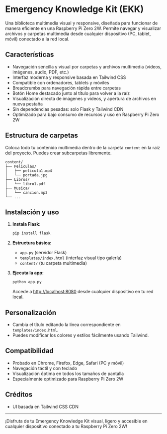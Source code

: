 # Emergency Knowledge Kit (EKK)

Una biblioteca multimedia visual y responsive, diseñada para funcionar de manera eficiente en una Raspberry Pi Zero 2W. Permite navegar y visualizar archivos y carpetas multimedia desde cualquier dispositivo (PC, tablet, móvil) conectado a la red local.

## Características
- Navegación sencilla y visual por carpetas y archivos multimedia (videos, imágenes, audio, PDF, etc.)
- Interfaz moderna y responsive basada en Tailwind CSS
- Compatible con ordenadores, tablets y móviles
- Breadcrumbs para navegación rápida entre carpetas
- Botón Home destacado junto al título para volver a la raíz
- Visualización directa de imágenes y videos, y apertura de archivos en nueva pestaña
- Sin dependencias pesadas: solo Flask y Tailwind CDN
- Optimizado para bajo consumo de recursos y uso en Raspberry Pi Zero 2W

## Estructura de carpetas
Coloca todo tu contenido multimedia dentro de la carpeta `content` en la raíz del proyecto. Puedes crear subcarpetas libremente.

```
content/
├── Peliculas/
│   ├── pelicula1.mp4
│   └── portada.jpg
├── Libros/
│   └── libro1.pdf
├── Musica/
│   └── cancion.mp3
└── ...
```

## Instalación y uso
1. **Instala Flask:**
   ```bash
   pip install flask
   ```
2. **Estructura básica:**
   - `app.py` (servidor Flask)
   - `templates/index.html` (interfaz visual tipo galería)
   - `content/` (tu carpeta multimedia)

3. **Ejecuta la app:**
   ```bash
   python app.py
   ```
   Accede a [http://localhost:8080](http://localhost:8080) desde cualquier dispositivo en tu red local.

## Personalización
- Cambia el título editando la línea correspondiente en `templates/index.html`.
- Puedes modificar los colores y estilos fácilmente usando Tailwind.

## Compatibilidad
- Probado en Chrome, Firefox, Edge, Safari (PC y móvil)
- Navegación táctil y con teclado
- Visualización óptima en todos los tamaños de pantalla
- Especialmente optimizado para Raspberry Pi Zero 2W

## Créditos
- UI basada en Tailwind CSS CDN

---
¡Disfruta de tu Emergency Knowledge Kit visual, ligero y accesible en cualquier dispositivo conectado a tu Raspberry Pi Zero 2W! 